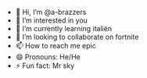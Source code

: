 - 👋 Hi, I’m @a-brazzers
- 👀 I’m interested in you
- 🌱 I’m currently learning italiën
- 💞️ I’m looking to collaborate on fortnite
- 📫 How to reach me epic
- 😄 Pronouns: He/He
- ⚡ Fun fact: Mr sky

<!---
a-brazzers/a-brazzers is a ✨ special ✨ repository because its `README.md` (this file) appears on your GitHub profile.
You can click the Preview link to take a look at your changes.
--->
